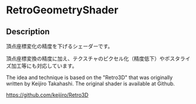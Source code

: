 # RetroGeometryShader

## Description

頂点座標変化の精度を下げるシェーダーです。

頂点座標変換の精度に加え、テクスチャのピクセル化（精度低下）やポスタライズ加工等にも対応しています。

The idea and technique is based on the "Retro3D" that was originally written by Keijiro Takahashi. The original shader is available at Github.

https://github.com/keijiro/Retro3D

